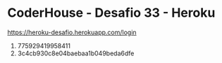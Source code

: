 # CoderHouse - Desafio 33 - Heroku
https://heroku-desafio.herokuapp.com/login
1) 775929419958411
2) 3c4cb930c8e04baebaa1b049beda6dfe